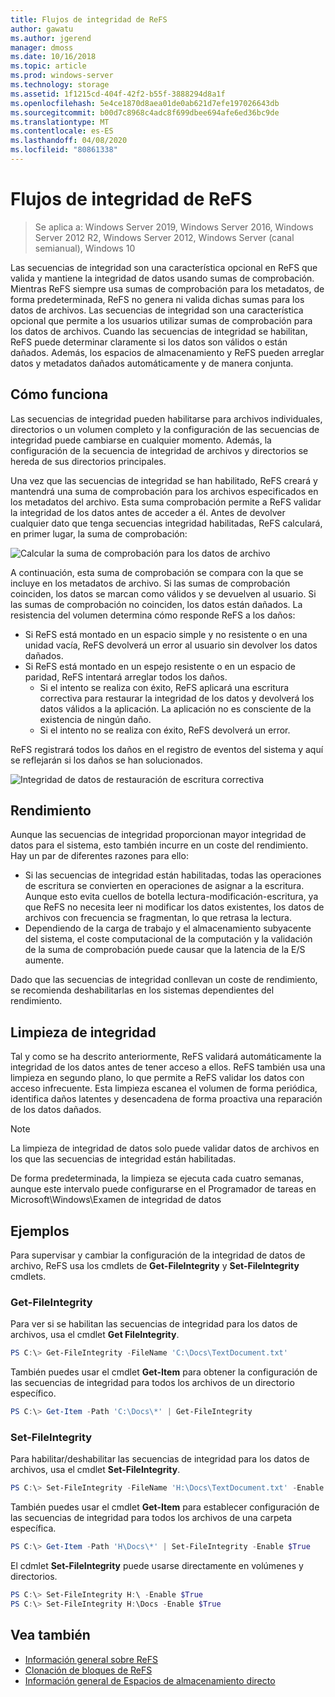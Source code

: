 ```yaml
---
title: Flujos de integridad de ReFS
author: gawatu
ms.author: jgerend
manager: dmoss
ms.date: 10/16/2018
ms.topic: article
ms.prod: windows-server
ms.technology: storage
ms.assetid: 1f1215cd-404f-42f2-b55f-3888294d8a1f
ms.openlocfilehash: 5e4ce1870d8aea01de0ab621d7efe197026643db
ms.sourcegitcommit: b00d7c8968c4adc8f699dbee694afe6ed36bc9de
ms.translationtype: MT
ms.contentlocale: es-ES
ms.lasthandoff: 04/08/2020
ms.locfileid: "80861338"
---
```

# <a name="refs-integrity-streams"></a>Flujos de integridad de ReFS
>Se aplica a: Windows Server 2019, Windows Server 2016, Windows Server 2012 R2, Windows Server 2012, Windows Server (canal semianual), Windows 10

Las secuencias de integridad son una característica opcional en ReFS que valida y mantiene la integridad de datos usando sumas de comprobación. Mientras ReFS siempre usa sumas de comprobación para los metadatos, de forma predeterminada, ReFS no genera ni valida dichas sumas para los datos de archivos. Las secuencias de integridad son una característica opcional que permite a los usuarios utilizar sumas de comprobación para los datos de archivos. Cuando las secuencias de integridad se habilitan, ReFS puede determinar claramente si los datos son válidos o están dañados. Además, los espacios de almacenamiento y ReFS pueden arreglar datos y metadatos dañados automáticamente y de manera conjunta.

## <a name="how-it-works"></a>Cómo funciona 

Las secuencias de integridad pueden habilitarse para archivos individuales, directorios o un volumen completo y la configuración de las secuencias de integridad puede cambiarse en cualquier momento. Además, la configuración de la secuencia de integridad de archivos y directorios se hereda de sus directorios principales. 

Una vez que las secuencias de integridad se han habilitado, ReFS creará y mantendrá una suma de comprobación para los archivos especificados en los metadatos del archivo. Esta suma comprobación permite a ReFS validar la integridad de los datos antes de acceder a él. Antes de devolver cualquier dato que tenga secuencias integridad habilitadas, ReFS calculará, en primer lugar, la suma de comprobación:

![Calcular la suma de comprobación para los datos de archivo](media/compute-checksum.gif)

A continuación, esta suma de comprobación se compara con la que se incluye en los metadatos de archivo. Si las sumas de comprobación coinciden, los datos se marcan como válidos y se devuelven al usuario. Si las sumas de comprobación no coinciden, los datos están dañados. La resistencia del volumen determina cómo responde ReFS a los daños:

- Si ReFS está montado en un espacio simple y no resistente o en una unidad vacía, ReFS devolverá un error al usuario sin devolver los datos dañados. 
- Si ReFS está montado en un espejo resistente o en un espacio de paridad, ReFS intentará arreglar todos los daños. 
    - Si el intento se realiza con éxito, ReFS aplicará una escritura correctiva para restaurar la integridad de los datos y devolverá los datos válidos a la aplicación. La aplicación no es consciente de la existencia de ningún daño.
    - Si el intento no se realiza con éxito, ReFS devolverá un error. 

ReFS registrará todos los daños en el registro de eventos del sistema y aquí se reflejarán si los daños se han solucionados. 

![Integridad de datos de restauración de escritura correctiva](media/corrective-write.gif)

## <a name="performance"></a>Rendimiento 

Aunque las secuencias de integridad proporcionan mayor integridad de datos para el sistema, esto también incurre en un coste del rendimiento. Hay un par de diferentes razones para ello:
- Si las secuencias de integridad están habilitadas, todas las operaciones de escritura se convierten en operaciones de asignar a la escritura. Aunque esto evita cuellos de botella lectura-modificación-escritura, ya que ReFS no necesita leer ni modificar los datos existentes, los datos de archivos con frecuencia se fragmentan, lo que retrasa la lectura. 
- Dependiendo de la carga de trabajo y el almacenamiento subyacente del sistema, el coste computacional de la computación y la validación de la suma de comprobación puede causar que la latencia de la E/S aumente. 

Dado que las secuencias de integridad conllevan un coste de rendimiento, se recomienda deshabilitarlas en los sistemas dependientes del rendimiento. 

## <a name="integrity-scrubber"></a>Limpieza de integridad

Tal y como se ha descrito anteriormente, ReFS validará automáticamente la integridad de los datos antes de tener acceso a ellos. ReFS también usa una limpieza en segundo plano, lo que permite a ReFS validar los datos con acceso infrecuente. Esta limpieza escanea el volumen de forma periódica, identifica daños latentes y desencadena de forma proactiva una reparación de los datos dañados.

  >[!NOTE]
  >La limpieza de integridad de datos solo puede validar datos de archivos en los que las secuencias de integridad están habilitadas.

De forma predeterminada, la limpieza se ejecuta cada cuatro semanas, aunque este intervalo puede configurarse en el Programador de tareas en Microsoft\Windows\Examen de integridad de datos 

## <a name="examples"></a>Ejemplos
Para supervisar y cambiar la configuración de la integridad de datos de archivo, ReFS usa los cmdlets de **Get-FileIntegrity** y **Set-FileIntegrity** cmdlets.

### <a name="get-fileintegrity"></a>Get-FileIntegrity
Para ver si se habilitan las secuencias de integridad para los datos de archivos, usa el cmdlet **Get FileIntegrity**. 

```PowerShell
PS C:\> Get-FileIntegrity -FileName 'C:\Docs\TextDocument.txt'
```

También puedes usar el cmdlet **Get-Item** para obtener la configuración de las secuencias de integridad para todos los archivos de un directorio específico. 

```PowerShell
PS C:\> Get-Item -Path 'C:\Docs\*' | Get-FileIntegrity
```

### <a name="set-fileintegrity"></a>Set-FileIntegrity
Para habilitar/deshabilitar las secuencias de integridad para los datos de archivos, usa el cmdlet **Set-FileIntegrity**. 

```PowerShell
PS C:\> Set-FileIntegrity -FileName 'H:\Docs\TextDocument.txt' -Enable $True
```

También puedes usar el cmdlet **Get-Item** para establecer configuración de las secuencias de integridad para todos los archivos de una carpeta específica. 

```PowerShell
PS C:\> Get-Item -Path 'H\Docs\*' | Set-FileIntegrity -Enable $True 
```

El cdmlet **Set-FileIntegrity** puede usarse directamente en volúmenes y directorios. 

```PowerShell
PS C:\> Set-FileIntegrity H:\ -Enable $True
PS C:\> Set-FileIntegrity H:\Docs -Enable $True
```

## <a name="see-also"></a>Vea también

-   [Información general sobre ReFS](refs-overview.md)
-   [Clonación de bloques de ReFS](block-cloning.md)
-   [Información general de Espacios de almacenamiento directo](../storage-spaces/storage-spaces-direct-overview.md)
